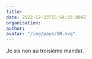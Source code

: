 ```yaml
---
title: 
date: 2022-12-23T15:54:33.809Z
organisation: 
author: 
avatar: "/img/pays/SN.svg"
---
```


Je sis non au troisième mandat.
